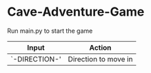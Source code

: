 # Cave-Adventure-Game

Run main.py to start the game

| Input | Action |
| ------- | --- |
| `-DIRECTION-' | Direction to move in |
